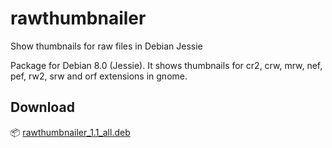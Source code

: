 ﻿# rawthumbnailer
Show thumbnails for raw files in Debian Jessie

Package for Debian 8.0 (Jessie). It shows thumbnails for cr2, crw, mrw, nef, pef, rw2, srw and orf extensions in gnome.

## Download
 :package: [rawthumbnailer_1.1_all.deb](https://github.com/davidhdz/rawthumbnailer/releases/download/v1.1/rawthumbnailer_1.1_all.deb)
